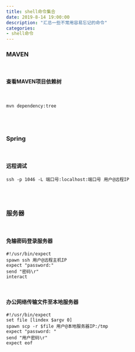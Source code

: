 ```yaml
---
title: shell命令集合
date: 2019-8-14 19:00:00
description: "汇总一些不常用容易忘记的命令"
categories:
- shell命令
---
```



### MAVEN

<br>

#### 查看MAVEN项目依赖树

<br>

```
mvn dependency:tree
```

<br><br>

### Spring

<br>

#### 远程调试



```
ssh -p 1046 -L 端口号:localhost:端口号 用户@远程IP
```

<br><br>

### 服务器

<br>

#### 免输密码登录服务器

```
#!/usr/bin/expect
spawn ssh 用户@远程主机IP 
expect "password:"  
send "密码\r"
interact 
```

<br>

#### 办公网络传输文件至本地服务器

```
#!/usr/bin/expect
set file [lindex $argv 0]
spawn scp -r $file 用户@本地服务器IP:/tmp
expect "password: "
send "用户密码\r"
expect eof
```

